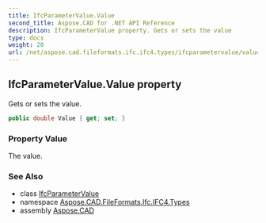 ```yaml
---
title: IfcParameterValue.Value
second_title: Aspose.CAD for .NET API Reference
description: IfcParameterValue property. Gets or sets the value
type: docs
weight: 20
url: /net/aspose.cad.fileformats.ifc.ifc4.types/ifcparametervalue/value/
---
```

## IfcParameterValue.Value property

Gets or sets the value.

```csharp
public double Value { get; set; }
```

### Property Value

The value.

### See Also

* class [IfcParameterValue](../)
* namespace [Aspose.CAD.FileFormats.Ifc.IFC4.Types](../../ifcparametervalue/)
* assembly [Aspose.CAD](../../../)


